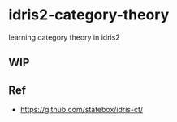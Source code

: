 # idris2-category-theory

learning category theory in idris2

## WIP

## Ref

- https://github.com/statebox/idris-ct/

